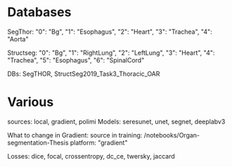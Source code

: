 # Databases
SegThor:
"0": "Bg",
"1": "Esophagus",
"2": "Heart",
"3": "Trachea",
"4": "Aorta"

Structseg:
"0": "Bg",
"1": "RightLung",
"2": "LeftLung",
"3": "Heart",
"4": "Trachea",
"5": "Esophagus",
"6": "SpinalCord"

DBs: SegTHOR, StructSeg2019_Task3_Thoracic_OAR

# Various
sources: local, gradient, polimi
Models: seresunet, unet, segnet, deeplabv3

What to change in Gradient:
source in training:     /notebooks/Organ-segmentation-Thesis
platform: "gradient"

Losses: dice, focal, crossentropy, dc_ce, twersky, jaccard